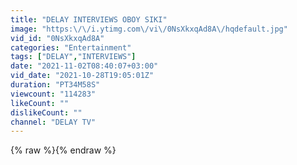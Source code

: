 ```yaml
---
title: "DELAY INTERVIEWS OBOY SIKI"
image: "https:\/\/i.ytimg.com\/vi\/0NsXkxqAd8A\/hqdefault.jpg"
vid_id: "0NsXkxqAd8A"
categories: "Entertainment"
tags: ["DELAY","INTERVIEWS"]
date: "2021-11-02T08:40:07+03:00"
vid_date: "2021-10-28T19:05:01Z"
duration: "PT34M58S"
viewcount: "114283"
likeCount: ""
dislikeCount: ""
channel: "DELAY TV"
---
```

{% raw %}{% endraw %}
